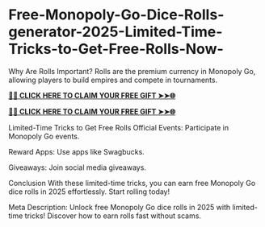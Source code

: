 # Free-Monopoly-Go-Dice-Rolls-generator-2025-Limited-Time-Tricks-to-Get-Free-Rolls-Now-
Why Are Rolls Important?
Rolls are the premium currency in Monopoly Go, allowing players to build empires and compete in tournaments.

**[🌟✨ CLICK HERE TO CLAIM YOUR FREE GIFT ➤➤🌐](https://progiftzone.com/monopoly/)**


**[🌟✨ CLICK HERE TO CLAIM YOUR FREE GIFT ➤➤🌐](https://progiftzone.com/monopoly/)**

Limited-Time Tricks to Get Free Rolls
Official Events: Participate in Monopoly Go events.

Reward Apps: Use apps like Swagbucks.

Giveaways: Join social media giveaways.

Conclusion
With these limited-time tricks, you can earn free Monopoly Go dice rolls in 2025 effortlessly. Start rolling today!

Meta Description:
Unlock free Monopoly Go dice rolls in 2025 with limited-time tricks! Discover how to earn rolls fast without scams.
